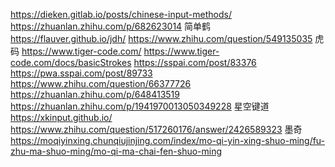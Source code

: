 
https://dieken.gitlab.io/posts/chinese-input-methods/
https://zhuanlan.zhihu.com/p/682623014
  简单鹤 https://flauver.github.io/jdh/
       https://www.zhihu.com/question/549135035
  虎码 https://www.tiger-code.com/
       https://www.tiger-code.com/docs/basicStrokes
       https://sspai.com/post/83376
       https://pwa.sspai.com/post/89733
       https://www.zhihu.com/question/66377726
       https://zhuanlan.zhihu.com/p/648413519
       https://zhuanlan.zhihu.com/p/1941970013050349228
  星空键道 https://xkinput.github.io/
       https://www.zhihu.com/question/517260176/answer/2426589323
  墨奇
       https://moqiyinxing.chunqiujinjing.com/index/mo-qi-yin-xing-shuo-ming/fu-zhu-ma-shuo-ming/mo-qi-ma-chai-fen-shuo-ming